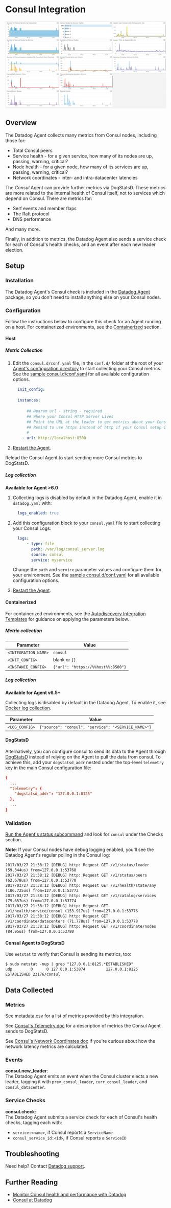 # Consul Integration

![Consul Dash][1]

## Overview

The Datadog Agent collects many metrics from Consul nodes, including those for:

* Total Consul peers
* Service health - for a given service, how many of its nodes are up, passing, warning, critical?
* Node health - for a given node, how many of its services are up, passing, warning, critical?
* Network coordinates - inter- and intra-datacenter latencies

The _Consul_ Agent can provide further metrics via DogStatsD. These metrics are more related to the internal health of Consul itself, not to services which depend on Consul. There are metrics for:

* Serf events and member flaps
* The Raft protocol
* DNS performance

And many more.

Finally, in addition to metrics, the Datadog Agent also sends a service check for each of Consul's health checks, and an event after each new leader election.

## Setup

### Installation

The Datadog Agent's Consul check is included in the [Datadog Agent][2] package, so you don't need to install anything else on your Consul nodes.

### Configuration

Follow the instructions below to configure this check for an Agent running on a host. For containerized environments, see the [Containerized](#containerized) section.

#### Host

##### Metric Collection

1. Edit the `consul.d/conf.yaml` file, in the `conf.d/` folder at the root of your [Agent's configuration directory][4] to start collecting your Consul metrics. See the [sample consul.d/conf.yaml][5] for all available configuration options.

    ```yaml
      init_config:

      instances:

          ## @param url - string - required
          ## Where your Consul HTTP Server Lives
          ## Point the URL at the leader to get metrics about your Consul Cluster.
          ## Remind to use https instead of http if your Consul setup is configured to do so.
          #
        - url: http://localhost:8500
    ```

2. [Restart the Agent][6].

Reload the Consul Agent to start sending more Consul metrics to DogStatsD.

##### Log collection

**Available for Agent >6.0**

1. Collecting logs is disabled by default in the Datadog Agent, enable it in `datadog.yaml` with:

    ```yaml
      logs_enabled: true
    ```

2. Add this configuration block to your `consul.yaml` file to start collecting your Consul Logs:

    ```yaml
      logs:
          - type: file
            path: /var/log/consul_server.log
            source: consul
            service: myservice
    ```

    Change the `path` and `service` parameter values and configure them for your environment.
    See the [sample consul.d/conf.yaml][5] for all available configuration options.

3. [Restart the Agent][6].

#### Containerized

For containerized environments, see the [Autodiscovery Integration Templates][7] for guidance on applying the parameters below.

##### Metric collection

| Parameter            | Value                              |
|----------------------|------------------------------------|
| `<INTEGRATION_NAME>` | `consul`                           |
| `<INIT_CONFIG>`      | blank or `{}`                      |
| `<INSTANCE_CONFIG>`  | `{"url": "https://%%host%%:8500"}` |

##### Log collection

**Available for Agent v6.5+**

Collecting logs is disabled by default in the Datadog Agent. To enable it, see [Docker log collection][8].

| Parameter      | Value                                               |
|----------------|-----------------------------------------------------|
| `<LOG_CONFIG>` | `{"source": "consul", "service": "<SERVICE_NAME>"}` |

#### DogStatsD

Alternatively, you can configure consul to send its data to the Agent through [DogStatsD][3] instead of relying on the Agent to pull the data from consul. To achieve this, add your `dogstatsd_addr` nested under the top-level `telemetry` key in the main Consul configuration file:

```conf
{
  ...
  "telemetry": {
    "dogstatsd_addr": "127.0.0.1:8125"
  },
  ...
}
```

### Validation

[Run the Agent's status subcommand][9] and look for `consul` under the Checks section.

**Note**: If your Consul nodes have debug logging enabled, you'll see the Datadog Agent's regular polling in the Consul log:

```
2017/03/27 21:38:12 [DEBUG] http: Request GET /v1/status/leader (59.344us) from=127.0.0.1:53768
2017/03/27 21:38:12 [DEBUG] http: Request GET /v1/status/peers (62.678us) from=127.0.0.1:53770
2017/03/27 21:38:12 [DEBUG] http: Request GET /v1/health/state/any (106.725us) from=127.0.0.1:53772
2017/03/27 21:38:12 [DEBUG] http: Request GET /v1/catalog/services (79.657us) from=127.0.0.1:53774
2017/03/27 21:38:12 [DEBUG] http: Request GET /v1/health/service/consul (153.917us) from=127.0.0.1:53776
2017/03/27 21:38:12 [DEBUG] http: Request GET /v1/coordinate/datacenters (71.778us) from=127.0.0.1:53778
2017/03/27 21:38:12 [DEBUG] http: Request GET /v1/coordinate/nodes (84.95us) from=127.0.0.1:53780
```

#### Consul Agent to DogStatsD

Use `netstat` to verify that Consul is sending its metrics, too:

```shell
$ sudo netstat -nup | grep "127.0.0.1:8125.*ESTABLISHED"
udp        0      0 127.0.0.1:53874         127.0.0.1:8125          ESTABLISHED 23176/consul
```

## Data Collected
### Metrics

See [metadata.csv][10] for a list of metrics provided by this integration.

See [Consul's Telemetry doc][11] for a description of metrics the Consul Agent sends to DogStatsD.

See [Consul's Network Coordinates doc][12] if you're curious about how the network latency metrics are calculated.

### Events

**consul.new_leader**:<br>
The Datadog Agent emits an event when the Consul cluster elects a new leader, tagging it with `prev_consul_leader`, `curr_consul_leader`, and `consul_datacenter`.

### Service Checks

**consul.check**:<br>
The Datadog Agent submits a service check for each of Consul's health checks, tagging each with:

* `service:<name>`, if Consul reports a `ServiceName`
* `consul_service_id:<id>`, if Consul reports a `ServiceID`

## Troubleshooting
Need help? Contact [Datadog support][13].

## Further Reading

* [Monitor Consul health and performance with Datadog][14]
* [Consul at Datadog][15]


[1]: https://raw.githubusercontent.com/DataDog/integrations-core/master/consul/images/consul-dash.png
[2]: https://app.datadoghq.com/account/settings#agent
[3]: https://docs.datadoghq.com/developers/dogstatsd/
[4]: https://docs.datadoghq.com/agent/guide/agent-configuration-files/#agent-configuration-directory
[5]: https://github.com/DataDog/integrations-core/blob/master/consul/datadog_checks/consul/data/conf.yaml.example
[6]: https://docs.datadoghq.com/agent/guide/agent-commands/#start-stop-and-restart-the-agent
[7]: https://docs.datadoghq.com/agent/autodiscovery/integrations
[8]: https://docs.datadoghq.com/agent/docker/log/
[9]: https://docs.datadoghq.com/agent/guide/agent-commands/#agent-status-and-information
[10]: https://github.com/DataDog/integrations-core/blob/master/consul/metadata.csv
[11]: https://www.consul.io/docs/agent/telemetry.html
[12]: https://www.consul.io/docs/internals/coordinates.html
[13]: https://docs.datadoghq.com/help
[14]: https://www.datadoghq.com/blog/monitor-consul-health-and-performance-with-datadog
[15]: https://engineering.datadoghq.com/consul-at-datadog
